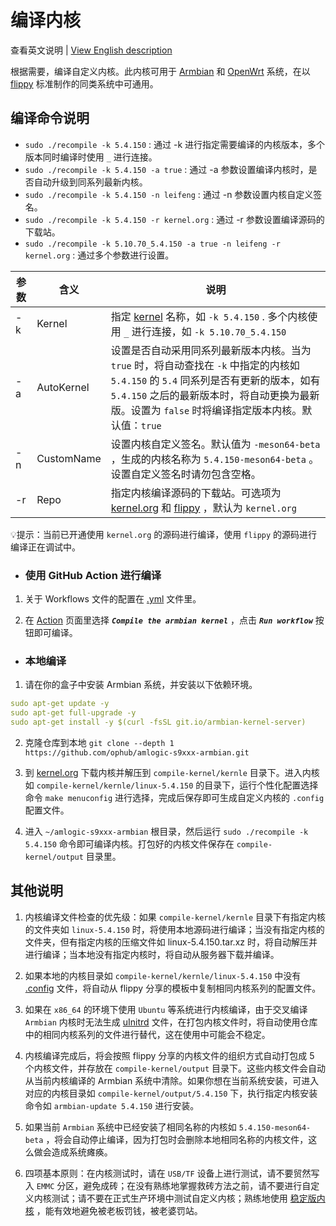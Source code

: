 # 编译内核

查看英文说明 | [View English description](README.md)

根据需要，编译自定义内核。此内核可用于 [Armbian](https://github.com/ophub/amlogic-s9xxx-armbian) 和 [OpenWrt](https://github.com/ophub/amlogic-s9xxx-openwrt) 系统，在以 [flippy](https://github.com/unifreq/openwrt_packit) 标准制作的同类系统中可通用。

## 编译命令说明

- `sudo ./recompile -k 5.4.150` : 通过 -k 进行指定需要编译的内核版本，多个版本同时编译时使用 `_` 进行连接。
- `sudo ./recompile -k 5.4.150 -a true` : 通过 -a 参数设置编译内核时，是否自动升级到同系列最新内核。
- `sudo ./recompile -k 5.4.150 -n leifeng` : 通过 -n 参数设置内核自定义签名。
- `sudo ./recompile -k 5.4.150 -r kernel.org` : 通过 -r 参数设置编译源码的下载站。
- `sudo ./recompile -k 5.10.70_5.4.150 -a true -n leifeng -r kernel.org` : 通过多个参数进行设置。

| 参数 | 含义 | 说明 |
| ---- | ---- | ---- |
| -k | Kernel | 指定 [kernel](https://cdn.kernel.org/pub/linux/kernel/v5.x/) 名称，如 `-k 5.4.150` . 多个内核使用 `_` 进行连接，如 `-k 5.10.70_5.4.150` |
| -a | AutoKernel | 设置是否自动采用同系列最新版本内核。当为 `true` 时，将自动查找在 `-k` 中指定的内核如 `5.4.150` 的 `5.4` 同系列是否有更新的版本，如有 `5.4.150` 之后的最新版本时，将自动更换为最新版。设置为 `false` 时将编译指定版本内核。默认值：`true` |
| -n | CustomName | 设置内核自定义签名。默认值为 `-meson64-beta` ，生成的内核名称为 `5.4.150-meson64-beta` 。设置自定义签名时请勿包含空格。 |
| -r | Repo | 指定内核编译源码的下载站。可选项为 [kernel.org](https://www.kernel.org/) 和 [flippy](https://github.com/unifreq) ，默认为 `kernel.org` |

💡提示：当前已开通使用 `kernel.org` 的源码进行编译，使用 `flippy` 的源码进行编译正在调试中。

- ### 使用 GitHub Action 进行编译

1. 关于 Workflows 文件的配置在 [.yml](https://github.com/ophub/amlogic-s9xxx-armbian/tree/main/.github/workflows) 文件里。

2. 在 [Action](https://github.com/ophub/amlogic-s9xxx-armbian/actions) 页面里选择 ***`Compile the armbian kernel`*** ，点击 ***`Run workflow`*** 按钮即可编译。

- ### 本地编译

1. 请在你的盒子中安装 Armbian 系统，并安装以下依赖环境。

```yaml
sudo apt-get update -y
sudo apt-get full-upgrade -y
sudo apt-get install -y $(curl -fsSL git.io/armbian-kernel-server)
```

2. 克隆仓库到本地 `git clone --depth 1 https://github.com/ophub/amlogic-s9xxx-armbian.git`

3. 到 [kernel.org](https://cdn.kernel.org/pub/linux/kernel/v5.x/) 下载内核并解压到 `compile-kernel/kernle` 目录下。进入内核如 `compile-kernel/kernle/linux-5.4.150` 的目录下，运行个性化配置选择命令 `make menuconfig` 进行选择，完成后保存即可生成自定义内核的 `.config` 配置文件。

4. 进入 `~/amlogic-s9xxx-armbian` 根目录，然后运行 `sudo ./recompile -k 5.4.150` 命令即可编译内核。打包好的内核文件保存在 `compile-kernel/output` 目录里。

## 其他说明

1. 内核编译文件检查的优先级：如果 `compile-kernel/kernle` 目录下有指定内核的文件夹如 `linux-5.4.150` 时，将使用本地源码进行编译；当没有指定内核的文件夹，但有指定内核的压缩文件如 linux-5.4.150.tar.xz 时，将自动解压并进行编译；当本地没有指定内核时，将自动从服务器下载并编译。

2. 如果本地的内核目录如 `compile-kernel/kernle/linux-5.4.150` 中没有 [.config](tools/config) 文件，将自动从 flippy 分享的模板中复制相同内核系列的配置文件。

3. 如果在 `x86_64` 的环境下使用 `Ubuntu` 等系统进行内核编译，由于交叉编译 `Armbian` 内核时无法生成 [uInitrd](tools/uInitrd) 文件，在打包内核文件时，将自动使用仓库中的相同内核系列的文件进行替代，这在使用中可能会不稳定。

4. 内核编译完成后，将会按照 flippy 分享的内核文件的组织方式自动打包成 5 个内核文件，并存放在 `compile-kernel/output` 目录下。这些内核文件会自动从当前内核编译的 Armbian 系统中清除。如果你想在当前系统安装，可进入对应的内核目录如 `compile-kernel/output/5.4.150` 下，执行指定内核安装命令如 `armbian-update 5.4.150` 进行安装。

5. 如果当前 `Armbian` 系统中已经安装了相同名称的内核如 `5.4.150-meson64-beta` ，将会自动停止编译，因为打包时会删除本地相同名称的内核文件，这么做会造成系统瘫痪。

6. 四项基本原则：在内核测试时，请在 `USB/TF` 设备上进行测试，请不要贸然写入 `EMMC` 分区，避免成砖；在没有熟练地掌握救砖方法之前，请不要进行自定义内核测试；请不要在正式生产环境中测试自定义内核；熟练地使用 [稳定版内核](https://github.com/ophub/kernel/tree/main/pub/stable) ，能有效地避免被老板罚钱，被老婆罚站。

